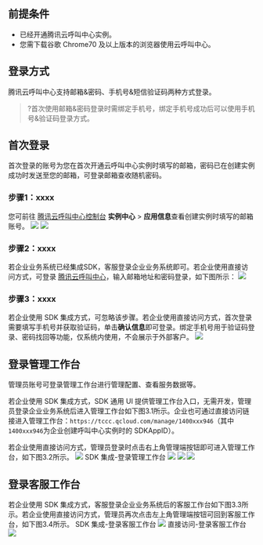 ## 前提条件    
- 已经开通腾讯云呼叫中心实例。
- 您需下载谷歌 Chrome70 及以上版本的浏览器使用云呼叫中心。
## 登录方式
腾讯云呼叫中心支持邮箱&密码、手机号&短信验证码两种方式登录。
>?首次使用邮箱&密码登录时需绑定手机号，绑定手机号成功后可以使用手机号&验证码登录方式。

## 首次登录
首次登录的账号为您在首次开通云呼叫中心实例时填写的邮箱，密码已在创建实例成功时发送至您的邮箱，可登录邮箱查收随机密码。

### 步骤1：xxxx
您可前往 [腾讯云呼叫中心控制台](https://console.cloud.tencent.com/ccc) **实例中心** > **应用信息**查看创建实例时填写的邮箱账号。
![](https://qcloudimg.tencent-cloud.cn/raw/c96aa1fbf295854a241dc2b8f521e818.png)
![](https://qcloudimg.tencent-cloud.cn/raw/347192cd08817e7b281a8ad9020c0466.png)
### 步骤2：xxxx
若企业业务系统已经集成SDK，客服登录企业业务系统即可。若企业使用直接访问方式，可登录 [腾讯云呼叫中心](https://tccc.qcloud.com/login)，输入邮箱地址和密码登录，如下图所示：
![](https://qcloudimg.tencent-cloud.cn/raw/6aca7f2f45909a37a3f841e14f137e52.png)
### 步骤3：xxxx
若企业使用 SDK 集成方式，可忽略该步骤。若企业使用直接访问方式，首次登录需要填写手机号并获取验证码，单击**确认信息**即可登录。绑定手机号用于验证码登录、密码找回等功能，仅系统内使用，不会展示于外部客户。
![](https://qcloudimg.tencent-cloud.cn/raw/b020d6e331cb8a6499b55b0610ffadf1.png)

## 登录管理工作台
管理员账号可登录管理工作台进行管理配置、查看服务数据等。

若企业使用 SDK 集成方式，SDK 通用 UI 提供管理工作台入口，无需开发，管理员登录企业业务系统后进入管理工作台如下图3.1所示。企业也可通过直接访问链接进入管理工作台：`https://tccc.qcloud.com/manage/1400xxx946`（其中`1400xxx946`为企业创建呼叫中心实例时的 SDKAppID）。

若企业使用直接访问方式，管理员登录时点击右上角管理端按钮即可进入管理工作台，如下图3.2所示。
![](https://qcloudimg.tencent-cloud.cn/raw/33e585cf1852a701d0f311d2069d39ac.png)
SDK 集成-登录管理工作台
![](https://qcloudimg.tencent-cloud.cn/raw/9d27a60c3f7f1dccf7d04dc300f0cb1c.png)
![](https://qcloudimg.tencent-cloud.cn/raw/21cbc41a2f4b2ed8c870c40936cccd08.png)
![](https://qcloudimg.tencent-cloud.cn/raw/e55a8f3fd74c42cdc3c20023cbe66c7a.png)

## 登录客服工作台
若企业使用 SDK 集成方式，客服登录企业业务系统后的客服工作台如下图3.3所示。若企业使用直接访问方式，管理员再次点击左上角管理端按钮可回到客服工作台，如下图3.4所示。
SDK 集成-登录客服工作台
![](https://qcloudimg.tencent-cloud.cn/raw/c98d77d1f18c01bed2bb986572d1a0e2.png)
直接访问-登录客服工作台
![](https://qcloudimg.tencent-cloud.cn/raw/087b4e7b2cd30900b6cea559bb2f43e6.png)
